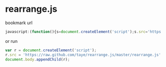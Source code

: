 rearrange.js
============

bookmark url
```javascript
javascript:(function(){s=document.createElement('script');s.src='https://raw.github.com/taye/rearrange.js/master/rearrange.js';document.body.appendChild(s);}())
```

or run
```javascript
var r = document.createElement('script');
r.src = 'https://raw.github.com/taye/rearrange.js/master/rearrange.js'
document.body.appendChild(r);
```
